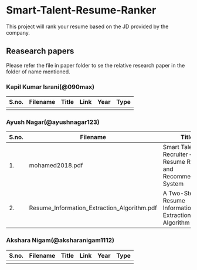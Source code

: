 # Smart-Talent-Resume-Ranker

This project will rank your resume based on the JD provided by the company.

## Reasearch papers

Please refer the file in paper folder to se the relative research paper in the folder of name mentioned.

### Kapil Kumar Israni(@090max)

| S.no. | Filename | Title | Link | Year | Type |
| ----- | -------- | ----- | ---- | ---- | ---- |
|       |          |       |      |      |      |

### Ayush Nagar(@ayushnagar123)

| S.no. | Filename                                    | Title                                                              | Link                                                       | Year | Type       |
| ----- | ------------------------------------------- | ------------------------------------------------------------------ | ---------------------------------------------------------- | ---- | ---------- |
| 1.    | mohamed2018.pdf                             | Smart Talents Recruiter – Resume Ranking and Recommendation System | [Link](https://ieeexplore.ieee.org/document/8913392)       | 2018 | Conference |
| 2.    | Resume_Information_Extraction_Algorithm.pdf | A Two-Step Resume Information Extraction Algorithm                 | [Link](https://www.hindawi.com/journals/mpe/2018/5761287/) | 2018 | Research   |

### Akshara Nigam(@aksharanigam1112)

| S.no. | Filename | Title | Link | Year | Type |
| ----- | -------- | ----- | ---- | ---- | ---- |
|       |          |       |      |      |      |
